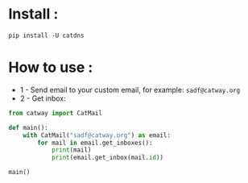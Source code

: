 # Install :
```commandline
pip install -U catdns
```

# How to use :
- 1 - Send email to your custom email, for example: ``sadf@catway.org``
- 2 - Get inbox:

```python
from catway import CatMail

def main():
    with CatMail("sadf@catway.org") as email:
        for mail in email.get_inboxes():
            print(mail)
            print(email.get_inbox(mail.id))

main()
```